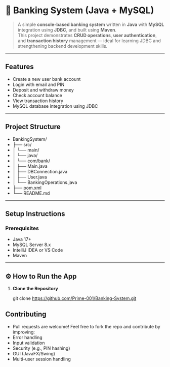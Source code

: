 # 🏦 Banking System (Java + MySQL)

> A simple **console-based banking system** written in **Java** with **MySQL** integration using **JDBC**, and built using **Maven**.  
> This project demonstrates **CRUD operations**, **user authentication**, and **transaction history** management — ideal for learning JDBC and strengthening backend development skills.

---

##  Features

-  Create a new user bank account  
-  Login with email and PIN  
-  Deposit and withdraw money  
-  Check account balance  
-  View transaction history  
-  MySQL database integration using JDBC

---

##  Project Structure

- BankingSystem/
- ├── src/
- │ └── main/
- │ └── java/
- │ └── com/bank/
- │ ├── Main.java
- │ ├── DBConnection.java
- │ ├── User.java
- │ └── BankingOperations.java
- ├── pom.xml
- └── README.md


---

##  Setup Instructions

###  Prerequisites

- Java 17+
- MySQL Server 8.x
- IntelliJ IDEA or VS Code
- Maven

---

## ⚙️ How to Run the App

1. **Clone the Repository**
   
   git clone https://github.com/Prime-001/Banking-System.git

## Contributing
- Pull requests are welcome! Feel free to fork the repo and contribute by improving:
- Error handling
- Input validation
- Security (e.g., PIN hashing)
- GUI (JavaFX/Swing)
- Multi-user session handling


